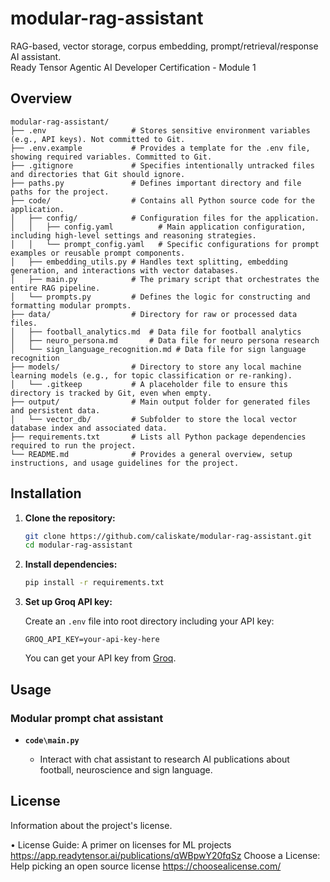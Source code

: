 
# modular-rag-assistant
RAG-based, vector storage, corpus embedding, prompt/retrieval/response AI assistant.
<br>Ready Tensor Agentic AI Developer Certification - Module 1

## Overview

```
modular-rag-assistant/
├── .env                   # Stores sensitive environment variables (e.g., API keys). Not committed to Git.
├── .env.example           # Provides a template for the .env file, showing required variables. Committed to Git.
├── .gitignore             # Specifies intentionally untracked files and directories that Git should ignore.
├── paths.py               # Defines important directory and file paths for the project.
├── code/                  # Contains all Python source code for the application.
│   ├── config/            # Configuration files for the application.
│   │   ├── config.yaml          # Main application configuration, including high-level settings and reasoning strategies.
│   │   └── prompt_config.yaml   # Specific configurations for prompt examples or reusable prompt components.
│   ├── embedding_utils.py # Handles text splitting, embedding generation, and interactions with vector databases.
│   ├── main.py            # The primary script that orchestrates the entire RAG pipeline.
│   └── prompts.py         # Defines the logic for constructing and formatting modular prompts.
├── data/                  # Directory for raw or processed data files.
│   ├── football_analytics.md  # Data file for football analytics
│   ├── neuro_persona.md       # Data file for neuro persona research
│   └── sign_language_recognition.md # Data file for sign language recognition
├── models/                # Directory to store any local machine learning models (e.g., for topic classification or re-ranking).
│   └── .gitkeep           # A placeholder file to ensure this directory is tracked by Git, even when empty.
├── output/                # Main output folder for generated files and persistent data.
│   └── vector_db/         # Subfolder to store the local vector database index and associated data.
├── requirements.txt       # Lists all Python package dependencies required to run the project.
└── README.md              # Provides a general overview, setup instructions, and usage guidelines for the project.
```

## Installation


1. **Clone the repository:**

   ```bash
   git clone https://github.com/caliskate/modular-rag-assistant.git
   cd modular-rag-assistant
   ```

2. **Install dependencies:**

   ```bash
   pip install -r requirements.txt
   ```

3. **Set up Groq API key:**

   Create an `.env` file into root directory including your API key:

   ```
   GROQ_API_KEY=your-api-key-here
   ```

   You can get your API key from [Groq](https://console.groq.com/).



## Usage

### Modular prompt chat assistant

- **`code\main.py`**

  - Interact with chat assistant to research AI publications about football, neuroscience and sign language.






## License

Information about the project's license.

• License Guide: A primer on licenses for ML projects https://app.readytensor.ai/publications/qWBpwY20fqSz
Choose a License: Help picking an open source license  https://choosealicense.com/
